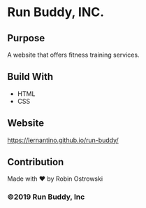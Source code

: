 # Run Buddy, INC.

## Purpose
A website that offers fitness training services.

## Build With
* HTML
* CSS

## Website
https://lernantino.github.io/run-buddy/

## Contribution
Made with ❤️ by Robin Ostrowski

### ©️2019 Run Buddy, Inc
